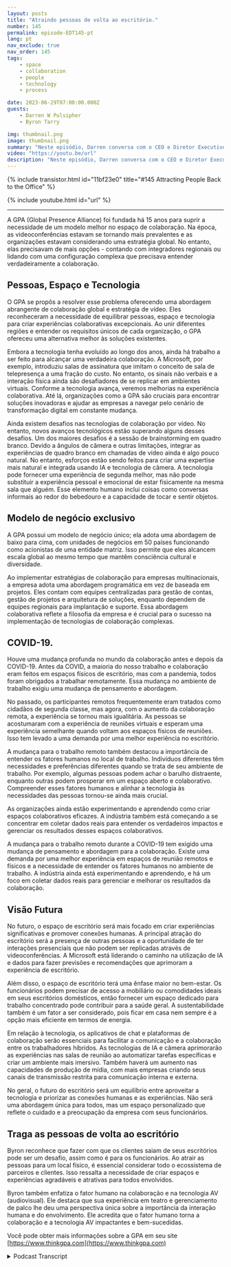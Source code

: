 ```yaml
---
layout: posts
title: "Atraindo pessoas de volta ao escritório."
number: 145
permalink: episode-EDT145-pt
lang: pt
nav_exclude: true
nav_order: 145
tags:
    - space
    - collaboration
    - people
    - technology
    - process

date: 2023-06-29T07:00:00.000Z
guests:
    - Darren W Pulsipher
    - Byron Tarry

img: thumbnail.png
image: thumbnail.png
summary: "Neste episódio, Darren conversa com o CEO e Diretor Executivo da GPA sobre o papel que a inovação colaborativa desempenha ao trazer as pessoas de volta ao escritório e por que as pessoas precisam de interação presencial."
video: "https://youtu.be/url"
description: "Neste episódio, Darren conversa com o CEO e Diretor Executivo da GPA sobre o papel que a inovação colaborativa desempenha ao trazer as pessoas de volta ao escritório e por que as pessoas precisam de interação presencial."
---
```


<div>
{% include transistor.html id="11bf23e0" title="#145 Attracting People Back to the Office" %}

{% include youtube.html id="url" %}
</div>

---

A GPA (Global Presence Alliance) foi fundada há 15 anos para suprir a necessidade de um modelo melhor no espaço de colaboração. Na época, as videoconferências estavam se tornando mais prevalentes e as organizações estavam considerando uma estratégia global. No entanto, elas precisavam de mais opções - contando com integradores regionais ou lidando com uma configuração complexa que precisava entender verdadeiramente a colaboração.

## Pessoas, Espaço e Tecnologia

O GPA se propôs a resolver esse problema oferecendo uma abordagem abrangente de colaboração global e estratégia de vídeo. Eles reconheceram a necessidade de equilibrar pessoas, espaço e tecnologia para criar experiências colaborativas excepcionais. Ao unir diferentes regiões e entender os requisitos únicos de cada organização, o GPA ofereceu uma alternativa melhor às soluções existentes.

Embora a tecnologia tenha evoluído ao longo dos anos, ainda há trabalho a ser feito para alcançar uma verdadeira colaboração. A Microsoft, por exemplo, introduziu salas de assinatura que imitam o conceito de sala de telepresença a uma fração do custo. No entanto, os sinais não verbais e a interação física ainda são desafiadores de se replicar em ambientes virtuais. Conforme a tecnologia avança, veremos melhorias na experiência colaborativa. Até lá, organizações como a GPA são cruciais para encontrar soluções inovadoras e ajudar as empresas a navegar pelo cenário de transformação digital em constante mudança.

Ainda existem desafios nas tecnologias de colaboração por vídeo. No entanto, novos avanços tecnológicos estão superando alguns desses desafios. Um dos maiores desafios é a sessão de brainstorming em quadro branco. Devido a ângulos de câmera e outras limitações, integrar as experiências de quadro branco em chamadas de vídeo ainda é algo pouco natural. No entanto, esforços estão sendo feitos para criar uma expertise mais natural e integrada usando IA e tecnologia de câmera. A tecnologia pode fornecer uma experiência de segunda melhor, mas não pode substituir a experiência pessoal e emocional de estar fisicamente na mesma sala que alguém. Esse elemento humano inclui coisas como conversas informais ao redor do bebedouro e a capacidade de tocar e sentir objetos.

## Modelo de negócio exclusivo

A GPA possui um modelo de negócio único; ela adota uma abordagem de baixo para cima, com unidades de negócios em 50 países funcionando como acionistas de uma entidade matriz. Isso permite que eles alcancem escala global ao mesmo tempo que mantêm consciência cultural e diversidade.

Ao implementar estratégias de colaboração para empresas multinacionais, a empresa adota uma abordagem programática em vez de baseada em projetos. Eles contam com equipes centralizadas para gestão de contas, gestão de projetos e arquitetura de soluções, enquanto dependem de equipes regionais para implantação e suporte. Essa abordagem colaborativa reflete a filosofia da empresa e é crucial para o sucesso na implementação de tecnologias de colaboração complexas.

## COVID-19.

Houve uma mudança profunda no mundo da colaboração antes e depois da COVID-19. Antes da COVID, a maioria do nosso trabalho e colaboração eram feitos em espaços físicos de escritório, mas com a pandemia, todos foram obrigados a trabalhar remotamente. Essa mudança no ambiente de trabalho exigiu uma mudança de pensamento e abordagem.

No passado, os participantes remotos frequentemente eram tratados como cidadãos de segunda classe, mas agora, com o aumento da colaboração remota, a experiência se tornou mais igualitária. As pessoas se acostumaram com a experiência de reuniões virtuais e esperam uma experiência semelhante quando voltam aos espaços físicos de reuniões. Isso tem levado a uma demanda por uma melhor experiência no escritório.

A mudança para o trabalho remoto também destacou a importância de entender os fatores humanos no local de trabalho. Indivíduos diferentes têm necessidades e preferências diferentes quando se trata de seu ambiente de trabalho. Por exemplo, algumas pessoas podem achar o barulho distraente, enquanto outras podem prosperar em um espaço aberto e colaborativo. Compreender esses fatores humanos e alinhar a tecnologia às necessidades das pessoas tornou-se ainda mais crucial.

As organizações ainda estão experimentando e aprendendo como criar espaços colaborativos eficazes. A indústria também está começando a se concentrar em coletar dados reais para entender os verdadeiros impactos e gerenciar os resultados desses espaços colaborativos.

A mudança para o trabalho remoto durante a COVID-19 tem exigido uma mudança de pensamento e abordagem para a colaboração. Existe uma demanda por uma melhor experiência em espaços de reunião remotos e físicos e a necessidade de entender os fatores humanos no ambiente de trabalho. A indústria ainda está experimentando e aprendendo, e há um foco em coletar dados reais para gerenciar e melhorar os resultados da colaboração.

## Visão Futura

No futuro, o espaço de escritório será mais focado em criar experiências significativas e promover conexões humanas. A principal atração do escritório será a presença de outras pessoas e a oportunidade de ter interações presenciais que não podem ser replicadas através de videoconferências. A Microsoft está liderando o caminho na utilização de IA e dados para fazer previsões e recomendações que aprimoram a experiência de escritório.

Além disso, o espaço de escritório terá uma ênfase maior no bem-estar. Os funcionários podem precisar de acesso a mobiliário ou comodidades ideais em seus escritórios domésticos, então fornecer um espaço dedicado para trabalho concentrado pode contribuir para a saúde geral. A sustentabilidade também é um fator a ser considerado, pois ficar em casa nem sempre é a opção mais eficiente em termos de energia.

Em relação à tecnologia, os aplicativos de chat e plataformas de colaboração serão essenciais para facilitar a comunicação e a colaboração entre os trabalhadores híbridos. As tecnologias de IA e câmera aprimorarão as experiências nas salas de reunião ao automatizar tarefas específicas e criar um ambiente mais imersivo. Também haverá um aumento nas capacidades de produção de mídia, com mais empresas criando seus canais de transmissão restrita para comunicação interna e externa.

No geral, o futuro do escritório será um equilíbrio entre aproveitar a tecnologia e priorizar as conexões humanas e as experiências. Não será uma abordagem única para todos, mas um espaço personalizado que reflete o cuidado e a preocupação da empresa com seus funcionários.

## Traga as pessoas de volta ao escritório

Byron reconhece que fazer com que os clientes saiam de seus escritórios pode ser um desafio, assim como é para os funcionários. Ao atrair as pessoas para um local físico, é essencial considerar todo o ecossistema de parceiros e clientes. Isso ressalta a necessidade de criar espaços e experiências agradáveis e atrativas para todos envolvidos.

Byron também enfatiza o fator humano na colaboração e na tecnologia AV (audiovisual). Ele destaca que sua experiência em teatro e gerenciamento de palco lhe deu uma perspectiva única sobre a importância da interação humana e do envolvimento. Ele acredita que o fator humano torna a colaboração e a tecnologia AV impactantes e bem-sucedidas.

Você pode obter mais informações sobre a GPA em seu site [https://www.thinkgpa.com](https://www.thinkgpa.com)



<details>
<summary> Podcast Transcript </summary>

<p></p>

</details>
